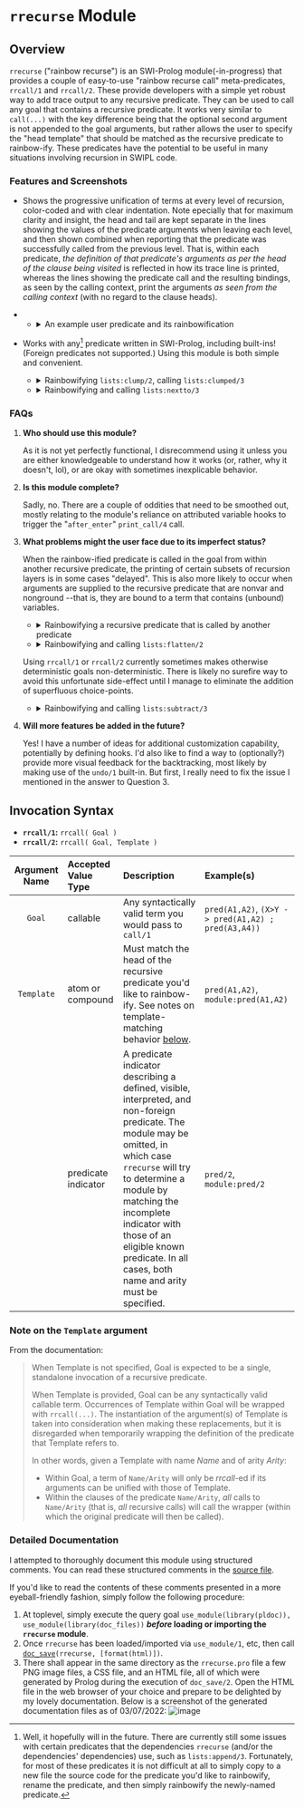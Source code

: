# `rrecurse` Module

## Overview

`rrecurse` ("rainbow recurse") is an SWI-Prolog module(-in-progress) that provides a couple of easy-to-use "rainbow recurse call" meta-predicates, `rrcall/1` and `rrcall/2`. These provide developers with a simple yet robust way to add trace output to any recursive predicate. They can be used to call any goal that contains a recursive predicate. It works very similar to `call(...)` with the key difference being that the optional second argument is not appended to the goal arguments, but rather allows the user to specify the "head template" that should be matched as the recursive predicate to rainbow-ify. These predicates have the potential to be useful in many situations involving recursion in SWIPL code.

### Features and Screenshots

* Shows the progressive unification of terms at every level of recursion, color-coded and with clear indentation. Note epecially that for maximum clarity and insight, the head and tail are kept separate in the lines showing the values of the predicate arguments when leaving each level, and then shown combined when reporting that the predicate was successfully called from the previous level. That is, within each predicate, *the definition of that predicate's arguments as per the head of the clause being visited* is reflected in how its trace line is printed, whereas the lines showing the predicate call and the resulting bindings, as seen by the calling context, print the arguments *as seen from the calling context* (with no regard to the clause heads).
* 
  + <details><summary>An example user predicate and its rainbowification</summary>
  
    ```prolog
    mytest([], []) :-
      !.
    mytest([H|T], [H|R]) :-
      mytest(T, R).
    ```
    ![image](https://user-images.githubusercontent.com/4154751/156992183-9adc5ef8-8e21-40b0-8379-680eb560925a.png)
  </details>

* Works with any[^1] predicate written in SWI-Prolog, including built-ins! (Foreign predicates not supported.) Using this module is both simple and convenient.
  + <details><summary>Rainbowifying <code>lists:clump/2</code>, calling <code>lists:clumped/3</code></summary>
    
    ![image](https://user-images.githubusercontent.com/4154751/156995634-23deac98-7251-4672-a3b2-116ddff589b5.png)
    </details>
  + <details><summary>Rainbowifying and calling <code>lists:nextto/3</code></summary>
    
    ![image](https://user-images.githubusercontent.com/4154751/157102354-6bd2d908-621e-4166-9d3f-00ec5144fe35.png)
    </details>



[^1]:
    Well, it hopefully will in the future. There are currently still some issues with certain predicates that the dependencies `rrecurse` (and/or the dependencies' dependencies) use, such as `lists:append/3`. Fortunately, for most of these predicates it is not difficult at all to simply copy to a new file the source code for the predicate you'd like to rainbowify, rename the predicate, and then simply rainbowify the newly-named predicate.

### FAQs

1. **Who should use this module?** 

   As it is not yet perfectly functional, I disrecommend using it unless you are either knowledgeable to understand how it works (or, rather, why it doesn't, lol), or are okay with sometimes inexplicable behavior.

3. **Is this module complete?** 

    Sadly, no. There are a couple of oddities that need to be smoothed out, mostly relating to the module's reliance on attributed variable hooks to trigger the "`after_enter`" `print_call/4` call.

6. **What problems might the user face due to its imperfect status?**

    When the rainbow-ified predicate is called in the goal from within another recursive predicate, the printing of certain subsets of recursion layers is in some cases "delayed". This is also more likely to occur when arguments are supplied to the recursive predicate that are nonvar and nonground --that is, they are bound to a term that contains (unbound) variables.
    
    + <details><summary>Rainbowifying a recursive predicate that is called by another predicate</summary>
      
       - `ted_shortest_length/3` (which is not recursive) calls `ted_shortest_length/4`, which is recursive. 
       - Within the recursive predicate `ted_shortest_length/4`, another recursive predicate, `ted_path/4`, is called (via calls to non-recursive `ted_path/3`, which calls `ted_path/4`).
     ![image](https://user-images.githubusercontent.com/4154751/156991736-4b02c71c-cddd-4fe4-9b3a-1bbbb7b0596a.png)
      </details>
    + <details><summary>Rainbowifying and calling <code>lists:flatten/2</code></summary>
      
       ![image](https://user-images.githubusercontent.com/4154751/157104421-6d914eda-f9e9-4c5d-b189-0bf70e05d0a1.png)
      </details>
    
    Using `rrcall/1` or `rrcall/2` currently sometimes makes otherwise deterministic goals non-deterministic. There is likely no surefire way to avoid this unfortunate side-effect until I manage to eliminate the addition of superfluous choice-points.
    + <details><summary>Rainbowifying and calling <code>lists:subtract/3</code></summary>
       
       The first few lines are not included in this screenshot. _Goal_ was `lists:subtract([a,1,b,2,c,3],[1,2,3],Sub)`.
       ![image](https://user-images.githubusercontent.com/4154751/157105824-45a89757-fdce-46e2-9742-8ae25697a6af.png)
      </details>
    
8. **Will more features be added in the future?**
    
    Yes! I have a number of ideas for additional customization capability, potentially by defining hooks. I'd also like to find a way to (optionally?) provide more visual feedback for the backtracking, most likely by making use of the `undo/1` built-in. But first, I really need to fix the issue I mentioned in the answer to Question 3.


## Invocation Syntax
* **`rrcall/1`:** `rrcall( Goal )`
* **`rrcall/2`:** `rrcall( Goal, Template )`

| Argument Name | Accepted Value Type | Description | Example(s) |
| :-----------: | :------------------ | :---------- | :--------- |
| `Goal`        | callable            | Any syntactically valid term you would pass to `call/1` | `pred(A1,A2)`, `(X>Y -> pred(A1,A2) ; pred(A3,A4))` |
| `Template`    | atom or compound    | Must match the head of the recursive predicate you'd like to rainbow-ify. See notes on template-matching behavior [below](https://cheeseturtle.github.io/rrecurse/#note-on-the-template-argument). | `pred(A1,A2)`, `module:pred(A1,A2)`|
|               | predicate indicator | A predicate indicator describing a defined, visible, interpreted, and non-foreign predicate. The module may be omitted, in which case `rrecurse` will try to determine a module by matching the incomplete indicator with those of an eligible known predicate. In all cases, both name and arity must be specified. | `pred/2`, `module:pred/2` |

### Note on the `Template` argument

From the documentation:

> When Template is not specified, Goal is expected to be a single, standalone invocation of a recursive predicate.
>
> When Template is provided, Goal can be any syntactically valid callable term. Occurrences of Template within Goal will be wrapped with `rrcall(...)`. The instantiation of the argument(s) of Template is taken into consideration when making these replacements, but it is disregarded when temporarily wrapping the definition of the predicate that Template refers to.
>
> In other words, given a Template with name _Name_ and of arity _Arity_:
>
> * Within Goal, a term of ``Name/Arity`` will only be _rrcall_-ed if its arguments can be unified with those of Template.
> * Within the clauses of the predicate ``Name/Arity``, _all_ calls to ``Name/Arity`` (that is, _all_ recursive calls) will call the wrapper (within which the original predicate will then be called).

### Detailed Documentation

I attempted to thoroughly document this module using structured comments. You can read these structured comments in the [source file](https://github.com/CheeseTurtle/rrecurse/blob/main/rrecurse.pro).

If you'd like to read the contents of these comments presented in a more eyeball-friendly fashion, simply follow the following procedure: 
  1. At toplevel, simply execute the query goal `use_module(library(pldoc)), use_module(library(doc_files))` **_before_ loading or importing the `rrecurse` module**. 
  2. Once `rrecurse` has been loaded/imported via `use_module/1`, etc, then call [`doc_save`](https://www.swi-prolog.org/pldoc/doc_for?object=doc_save/2])`(rrecurse, [format(html)])`. 
  3. There shall appear in the same directory as the `rrecurse.pro` file a few PNG image files, a CSS file, and an HTML file, all of which were generated by Prolog during the execution of `doc_save/2`. Open the HTML file in the web browser of your choice and prepare to be delighted by my lovely documentation. Below is a screenshot of the generated documentation files as of 03/07/2022: 
     ![image](https://user-images.githubusercontent.com/4154751/157111653-445f40af-e7ac-41a8-9da7-43a819135655.png)
